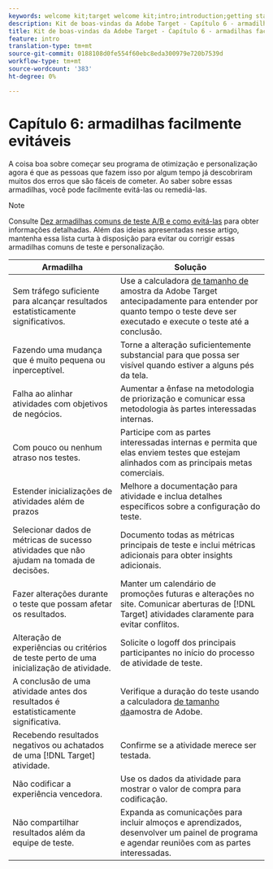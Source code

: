 ```yaml
---
keywords: welcome kit;target welcome kit;intro;introduction;getting started
description: Kit de boas-vindas da Adobe Target - Capítulo 6 - armadilhas facilmente evitáveis
title: Kit de boas-vindas da Adobe Target - Capítulo 6 - armadilhas facilmente evitáveis
feature: intro
translation-type: tm+mt
source-git-commit: 0188108d0fe554f60ebc8eda300979e720b7539d
workflow-type: tm+mt
source-wordcount: '383'
ht-degree: 0%

---
```



# Capítulo 6: armadilhas facilmente evitáveis

A coisa boa sobre começar seu programa de otimização e personalização agora é que as pessoas que fazem isso por algum tempo já descobriram muitos dos erros que são fáceis de cometer. Ao saber sobre essas armadilhas, você pode facilmente evitá-las ou remediá-las.

>[!NOTE]
>
>Consulte [Dez armadilhas comuns de teste A/B e como evitá-las](/help/c-activities/t-test-ab/common-ab-testing-pitfalls.md) para obter informações detalhadas. Além das ideias apresentadas nesse artigo, mantenha essa lista curta à disposição para evitar ou corrigir essas armadilhas comuns de teste e personalização.

| Armadilha | Solução |
| --- | --- |
| Sem tráfego suficiente para alcançar resultados estatisticamente significativos. | Use a calculadora [de tamanho de](https://docs.adobe.com/content/target-microsite/testcalculator.html) amostra da Adobe Target antecipadamente para entender por quanto tempo o teste deve ser executado e execute o teste até a conclusão. |
| Fazendo uma mudança que é muito pequena ou inperceptível. | Torne a alteração suficientemente substancial para que possa ser visível quando estiver a alguns pés da tela. |
| Falha ao alinhar atividades com objetivos de negócios. | Aumentar a ênfase na metodologia de priorização e comunicar essa metodologia às partes interessadas internas. |
| Com pouco ou nenhum atraso nos testes. | Participe com as partes interessadas internas e permita que elas enviem testes que estejam alinhados com as principais metas comerciais. |
| Estender inicializações de atividades além de prazos | Melhore a documentação para atividade e inclua detalhes específicos sobre a configuração do teste. |
| Selecionar dados de métricas de sucesso atividades que não ajudam na tomada de decisões. | Documento todas as métricas principais de teste e inclui métricas adicionais para obter insights adicionais. |
| Fazer alterações durante o teste que possam afetar os resultados. | Manter um calendário de promoções futuras e alterações no site. Comunicar aberturas de [!DNL Target] atividades claramente para evitar conflitos. |
| Alteração de experiências ou critérios de teste perto de uma inicialização de atividade. | Solicite o logoff dos principais participantes no início do processo de atividade de teste. |
| A conclusão de uma atividade antes dos resultados é estatisticamente significativa. | Verifique a duração do teste usando a calculadora [de tamanho da](https://docs.adobe.com/content/target-microsite/testcalculator.html)amostra de Adobe. |
| Recebendo resultados negativos ou achatados de uma [!DNL Target] atividade. | Confirme se a atividade merece ser testada. |
| Não codificar a experiência vencedora. | Use os dados da atividade para mostrar o valor de compra para codificação. |
| Não compartilhar resultados além da equipe de teste. | Expanda as comunicações para incluir almoços e aprendizados, desenvolver um painel de programa e agendar reuniões com as partes interessadas. |